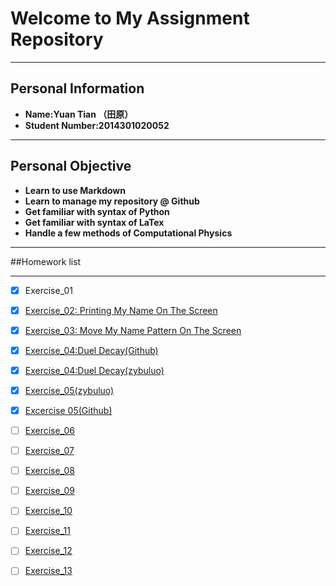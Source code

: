 # Welcome to My Assignment Repository

---
Personal Information
---
+ **Name:Yuan Tian （田原）**
+ **Student Number:2014301020052**

---
Personal Objective
---
+ **Learn to use Markdown**
+ **Learn to manage my repository @ Github**
+ **Get familiar with syntax of Python**
+ **Get familiar with syntax of LaTex**
+ **Handle a few methods of Computational Physics**

---
##Homework list

---
- [x] Exercise_01
- [x] [Exercise_02: Printing My Name On The Screen](https://github.com/Rob1nTian/computationalphysics_N2014301020052/tree/master/Excercise_02)
- [x] [Exercise_03: Move My Name Pattern On The Screen](https://github.com/Rob1nTian/computationalphysics_N2014301020052/tree/master/Excercise_03)
- [x] [Exercise_04:Duel Decay(Github)](https://github.com/Rob1nTian/computationalphysics_N2014301020052/tree/master/Excercise_04)
- [x] [Exercise_04:Duel Decay(zybuluo)](https://www.zybuluo.com/mdeditor#525783)
- [x] [Exercise_05(zybuluo)](https://www.zybuluo.com/mdeditor#534224)
- [x] [Excercise 05(Github)](https://github.com/Rob1nTian/computationalphysics_N2014301020052/tree/master/Excercise_05)
- [ ] [Exercise_06](https://github.com/Rob1nTian/computationalphysics_N2014301020052/blob/master/Exercise_06)
- [ ] [Exercise_07](https://github.com/Rob1nTian/computationalphysics_N2014301020052/blob/master/Exercise_07)
- [ ] [Exercise_08](https://github.com/Rob1nTian/computationalphysics_N2014301020052/blob/master/Exercise_08)
- [ ] [Exercise_09](https://github.com/Rob1nTian/computationalphysics_N2014301020052/blob/master/Exercise_09)
- [ ] [Exercise_10](https://github.com/Rob1nTian/computationalphysics_N2014301020052/blob/master/Exercise_10)
- [ ] [Exercise_11](https://github.com/Rob1nTian/computationalphysics_N2014301020052/blob/master/Exercise_11)
- [ ] [Exercise_12](https://github.com/Rob1nTian/computationalphysics_N2014301020052/blob/master/Exercise_12)
- [ ] [Exercise_13](https://github.com/Rob1nTian/computationalphysics_N2014301020052/blob/master/Exercise_13)






